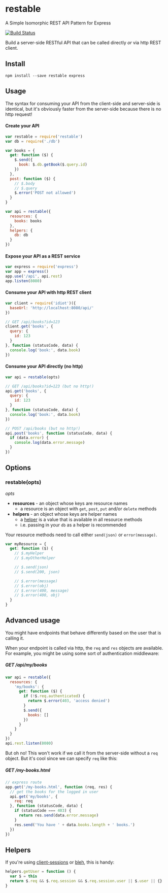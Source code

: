 # restable

A Simple Isomorphic REST API Pattern for Express

[![Build Status](https://travis-ci.org/will123195/restable.svg)](https://travis-ci.org/will123195/restable)

Build a server-side RESTful API that can be called directly *or* via http REST client.

## Install

```
npm install --save restable express
```

## Usage

The syntax for consuming your API from the client-side and server-side is identical, but it's obviously faster from the server-side because there is no http request!

#### Create your API

```js
var restable = require('restable')
var db = require('./db')

var books = {
  get: function ($) {
    $.send({
      book: $.db.getBook($.query.id)
    })
  },
  post: function ($) {
    // $.body
    // $.query
    $.error('POST not allowed')
  }
}

var api = restable({
  resources: {
    books: books
  },
  helpers: {
    db: db
  }
})
```

#### Expose your API as a REST service

```js
var express = require('express')
var app = express()
app.use('/api', api.rest)
app.listen(8080)
```

#### Consume your API with http REST client

```js
var client = require('idiot')({
  baseUrl: 'http://localhost:8080/api/'
})

// GET /api/books?id=123
client.get('books', {
  query: {
    id: 123
  }
}, function (statusCode, data) {
  console.log('book:', data.book)
})
```

#### Consume your API directly (no http)

```js
var api = restable(opts)

// GET /api/books?id=123 (but no http!)
api.get('books', {
  query: {
    id: 123
  }
}, function (statusCode, data) {
  console.log('book:', data.book)
})

// POST /api/books (but no http!)
api.post('books', function (statusCode, data) {
  if (data.error) {
    console.log(data.error.message)
  }
})
```


## Options

### restable(opts)
*opts*
- **resources** - an object whose keys are resource names
    - a resource is an object with `get`, `post`, `put` and/or `delete` methods
- **helpers** - an object whose keys are helper names
    - a [helper](#helpers) is a value that is available in all resource methods
    - i.e. passing in your `db` as a helper is recommended

Your resource methods need to call either `send(json)` or `error(message)`.

```js
var myResource = {
  get: function ($) {
    // $.myHelper
    // $.myOtherHelper

    // $.send(json)
    // $.send(200, json)

    // $.error(message)
    // $.error(obj)
    // $.error(400, message)
    // $.error(400, obj)
  }
}
```


## Advanced usage

You might have endpoints that behave differently based on the user that is calling it.

When your endpoint is called via http, the `req` and `res` objects are available. For example, you might be using some sort of authentication middleware:

##### GET /api/my/books
```js
var api = restable({
  resources: {
    'my/books': {
      get: function ($) {
        if (!$.req.authenticated) {
          return $.error(403, 'access denied')
        }
        $.send({
          books: []
        })
      }
    }
  }
})
api.rest.listen(8080)
```

But oh no! This won't work if we call it from the server-side without a `req` object. But it's cool since we can specify `req` like this:

##### GET /my-books.html
```js
// express route
app.get('/my-books.html', function (req, res) {
  // get the books for the logged in user
  api.get('my/books', {
    req: req
  }, function (statusCode, data) {
    if (statusCode === 403) {
      return res.send(data.error.message)
    }
    res.send('You have ' + data.books.length + ' books.')
  })
})
```

## Helpers

If you're using [client-sessions](https://www.npmjs.com/package/client-sessions) or [bleh](https://www.npmjs.com/package/bleh), this is handy:

```js
helpers.getUser = function () {
  var $ = this
  return $.req && $.req.session && $.req.session.user || $.user || {}
}
```